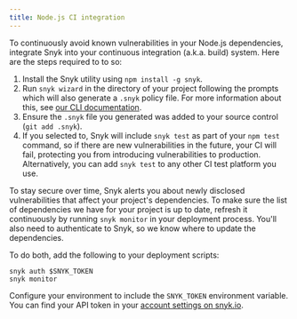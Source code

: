 ```yaml
---
title: Node.js CI integration
---
```


To continuously avoid known vulnerabilities in your Node.js dependencies, integrate Snyk into your continuous integration (a.k.a. build) system. Here are the steps required to to so:

1. Install the Snyk utility using `npm install -g snyk`.
2. Run `snyk wizard` in the directory of your project following the prompts which will also generate a `.snyk` policy file. For more information about this, see [our CLI documentation](/docs/using-snyk/#wizard).
3. Ensure the `.snyk` file you generated was added to your source control (`git add .snyk`).
4. If you selected to, Snyk will include `snyk test` as part of your `npm test` command, so if there are new vulnerabilities in the future, your CI will fail, protecting you from introducing vulnerabilities to production. Alternatively, you can add `snyk test` to any other CI test platform you use.

To stay secure over time, Snyk alerts you about newly disclosed vulnerabilities that affect your project's dependencies. 
To make sure the list of dependencies we have for your project is up to date, refresh it continuously by running `snyk monitor` in your deployment process. You'll also need to authenticate to Snyk, so we know where to update the dependencies.

To do both, add the following to your deployment scripts:

```
snyk auth $SNYK_TOKEN
snyk monitor
```

Configure your environment to include the `SNYK_TOKEN` environment variable. You can find your API token in your [account settings on snyk.io](https://snyk.io/account/). 
